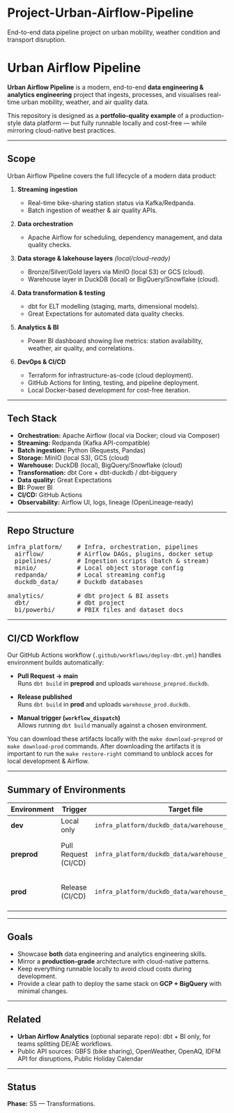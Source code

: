 # Project-Urban-Airflow-Pipeline
End-to-end data pipeline project on urban mobility, weather condition and transport disruption.

# Urban Airflow Pipeline

**Urban Airflow Pipeline** is a modern, end-to-end **data engineering & analytics engineering** project that ingests, processes, and visualises real-time urban mobility, weather, and air quality data.

This repository is designed as a **portfolio-quality example** of a production-style data platform — but fully runnable locally and cost-free — while mirroring cloud-native best practices.

---

## Scope

Urban Airflow Pipeline covers the full lifecycle of a modern data product:

1. **Streaming ingestion**  
   - Real-time bike-sharing station status via Kafka/Redpanda.
   - Batch ingestion of weather & air quality APIs.

2. **Data orchestration**  
   - Apache Airflow for scheduling, dependency management, and data quality checks.

3. **Data storage & lakehouse layers** *(local/cloud-ready)*  
   - Bronze/Silver/Gold layers via MinIO (local S3) or GCS (cloud).
   - Warehouse layer in DuckDB (local) or BigQuery/Snowflake (cloud).

4. **Data transformation & testing**  
   - dbt for ELT modelling (staging, marts, dimensional models).
   - Great Expectations for automated data quality checks.

5. **Analytics & BI**  
   - Power BI dashboard showing live metrics: station availability, weather, air quality, and correlations.

6. **DevOps & CI/CD**  
   - Terraform for infrastructure-as-code (cloud deployment).
   - GitHub Actions for linting, testing, and pipeline deployment.
   - Local Docker-based development for cost-free iteration.

---

## Tech Stack

- **Orchestration:** Apache Airflow (local via Docker; cloud via Composer)
- **Streaming:** Redpanda (Kafka API-compatible)
- **Batch ingestion:** Python (Requests, Pandas)
- **Storage:** MinIO (local S3), GCS (cloud)
- **Warehouse:** DuckDB (local), BigQuery/Snowflake (cloud)
- **Transformation:** dbt Core + dbt-duckdb / dbt-bigquery
- **Data quality:** Great Expectations
- **BI:** Power BI
- **CI/CD:** GitHub Actions
- **Observability:** Airflow UI, logs, lineage (OpenLineage-ready)

---

## Repo Structure

<pre>
infra_platform/    # Infra, orchestration, pipelines
  airflow/         # Airflow DAGs, plugins, docker setup
  pipelines/       # Ingestion scripts (batch & stream)
  minio/           # Local object storage config
  redpanda/        # Local streaming config
  duckdb_data/     # Duckdb databases

analytics/         # dbt project & BI assets
  dbt/             # dbt project
  bi/powerbi/      # PBIX files and dataset docs
</pre>

---

## CI/CD Workflow

Our GitHub Actions workflow (`.github/workflows/deploy-dbt.yml`) handles environment builds automatically:

- **Pull Request → main**  
  Runs `dbt build` in **preprod** and uploads `warehouse_preprod.duckdb`.

- **Release published**  
  Runs `dbt build` in **prod** and uploads `warehouse_prod.duckdb`.

- **Manual trigger (`workflow_dispatch`)**  
  Allows running `dbt build` manually against a chosen environment.

You can download these artifacts locally with the `make download-preprod` or `make download-prod` commands.
After downloading the artifacts it is important to run the `make restore-right` command to unblock acces for local development & Airflow.

---

## Summary of Environments

| Environment | Trigger              | Target file                                            | Usage                             |
|-------------|----------------------|--------------------------------------------------------|-----------------------------------|
| **dev**     | Local only           | `infra_platform/duckdb_data/warehouse_dev.duckdb`      | Developer iteration               |
| **preprod** | Pull Request (CI/CD) | `infra_platform/duckdb_data/warehouse_preprod.duckdb`  | Validation before merging to main |
| **prod**    | Release (CI/CD)      | `infra_platform/duckdb_data/warehouse_prod.duckdb`     | Production warehouse for analytics|

---

## Goals

- Showcase **both** data engineering and analytics engineering skills.
- Mirror a **production-grade** architecture with cloud-native patterns.
- Keep everything runnable locally to avoid cloud costs during development.
- Provide a clear path to deploy the same stack on **GCP + BigQuery** with minimal changes.

---

## Related

- **Urban Airflow Analytics** (optional separate repo): dbt + BI only, for teams splitting DE/AE workflows.
- Public API sources: GBFS (bike sharing), OpenWeather, OpenAQ, IDFM API for disruptions, Public Holiday Calendar

---

## Status

**Phase:** S5 — Transformations.

